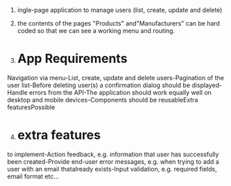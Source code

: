 1. ingle-page application to manage users (list, create, update and delete)

2. the contents of the pages "Products" and"Manufacturers" can be hard coded so that we can see a working menu and routing.

3. # App Requirements

Navigation via menu-List, create, update and delete users-Pagination of the user list-Before deleting user(s) a confirmation dialog should be displayed-Handle errors from the API-The application should work equally well on desktop and mobile devices-Components should be reusableExtra featuresPossible

4. # extra features

to implement-Action feedback, e.g. information that user has successfully been created-Provide end-user error messages, e.g. when trying to add a user with an email thatalready exists-Input validation, e.g. required fields, email format etc...
